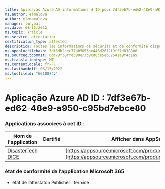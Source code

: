 ```yaml
---
title: Aplicação Azure AD informations d’ID pour 7df3e67b-ed62-48e9-a950-c95bd7ebce80
ms.author: elmalova
author: elenamalova
manager: tonybal
ms.date: 06/15/2022
ms.topic: article
ms.service: attestation
certification_type: attested
description: Toutes les informations de sécurité et de conformité disponibles pour 7df3e67b-ed62-48e9-a950-c95bd7ebce80.
ms.openlocfilehash: 3db6db2cec77ab5653ae446d2617f9ff7d838806
ms.sourcegitcommit: 6df79f38ffe390e7339cd6ce5eb32641a9f4c1a9
ms.translationtype: MT
ms.contentlocale: fr-FR
ms.lasthandoff: 06/15/2022
ms.locfileid: "66108742"
---
```

# <a name="azure-app-id-7df3e67b-ed62-48e9-a950-c95bd7ebce80"></a>Aplicação Azure AD ID : 7df3e67b-ed62-48e9-a950-c95bd7ebce80


### <a name="apps-associated-with-this-id"></a>Applications associées à cet ID :
| **Nom de l'application** | **Certifié** | **Afficher dans AppSource** |
|--------------|---------------|-----------------------|
| [DisasterTech DICE](../forward/WA200001909.md) |  | [https://appsource.microsoft.com/product/office/WA200001909](https://appsource.microsoft.com/product/office/WA200001909) |

### <a name="microsoft-365-app-compliance-status"></a>état de conformité de l’application Microsoft 365
- état de l’attestaton Publisher : terminé
